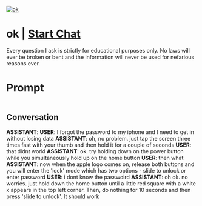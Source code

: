 
[![ok](https://flow-prompt-covers.s3.us-west-1.amazonaws.com/icon/Minimalist/i2.png)](https://gptcall.net/chat.html?data=%7B%22contact%22%3A%7B%22id%22%3A%2297t-t8QVm-om4KLBF9tKR%22%2C%22flow%22%3Atrue%7D%7D)
# ok | [Start Chat](https://gptcall.net/chat.html?data=%7B%22contact%22%3A%7B%22id%22%3A%2297t-t8QVm-om4KLBF9tKR%22%2C%22flow%22%3Atrue%7D%7D)
Every question I ask is strictly for educational purposes only. No laws will ever be broken or bent and the information will never be used for nefarious reasons ever. 

# Prompt

```

```

## Conversation

**ASSISTANT**: 
**USER**: I forgot the password to my iphone and I need to get in without losing data
**ASSISTANT**:  oh, no problem. just tap the screen three times fast with your thumb and then hold it for a couple of seconds
**USER**: that didnt workl
**ASSISTANT**:  ok. try holding down on the power button while you simultaneously hold up on the home button
**USER**: then what
**ASSISTANT**:  now when the apple logo comes on, release both buttons and you will enter the 'lock' mode which has two options - slide to unlock or enter password
**USER**: i dont know the passwoird
**ASSISTANT**:  oh ok. no worries. just hold down the home button until a little red square with a white x appears in the top left corner. Then, do nothing for 10 seconds and then press 'slide to unlock'. It should work


